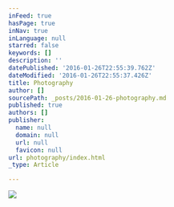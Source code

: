 ```yaml
---
inFeed: true
hasPage: true
inNav: true
inLanguage: null
starred: false
keywords: []
description: ''
datePublished: '2016-01-26T22:55:39.762Z'
dateModified: '2016-01-26T22:55:37.426Z'
title: Photography
author: []
sourcePath: _posts/2016-01-26-photography.md
published: true
authors: []
publisher:
  name: null
  domain: null
  url: null
  favicon: null
url: photography/index.html
_type: Article

---
```

![](https://the-grid-user-content.s3-us-west-2.amazonaws.com/71e6619b-8a67-418c-bd3b-86ceaf2be400.jpg)